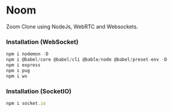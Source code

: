 # Noom
Zoom Clone using NodeJs, WebRTC and Websockets.

### Installation (WebSocket)
```js
npm i nodemon -D
npm i @babel/core @babel/cli @bable/node @babel/preset-env -D
npm i express
npm i pug
npm i ws
```

### Installation (SocketIO)
```js
npm i socket.io
```

